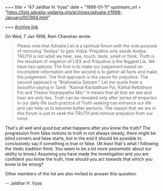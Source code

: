 +++
title = "47 Jaldhar H. Vyas"
date = "1998-01-11"
upstream_url = "https://lists.advaita-vedanta.org/archives/advaita-l/1998-January/007864.html"

+++
[Archive link](https://lists.advaita-vedanta.org/archives/advaita-l/1998-January/007864.html)

On Wed, 7 Jan 1998, Ram Chandran wrote:

>
> Please note that Advaita List is a spiritual forum with the sole purpose
> of removing "Avidya" to gain Vidya.  Prejudice only seeds Avidya.  TRUTH
> is not what we hear, see, touch, taste, smell or think.  Truth is the
> resultant of negation of LIES and Prejudice is the Biggest Lie.  We have
> two options: The first is to make our judgement based on incomplete
> information and the second is to gather all facts and make the
> judgement.  The first approach is the cause for prejudice.  The second
> approach is "Brahmaiva Satyam."  Let me quote from a beautiful saying in
> Tamil.  "Kannal Kandathum Poi, Kathal Kettathum Poi and Theera
> Visarippathu Mei."  It means that all that we see and hear are only
> lies.  Truth can be revealed only after series of enquiries.   In our
> daily life such practice of Truth seeking can enhance our life and can
> help us to become better persons. The reason that we are in this forum
> is just to seek the TRUTH and remove prejudice from our mind.
>

That's all well and good but what happens after you know the truth?  The
progression from false notions to truth in not always steady, there might
be blind corners and false starts, but in the end it should be possible to
conclusively say if something is true or false.  (At least that's what I
following the Vedic tradition think.  You seem to be a lot more
pessimistic about our ability to know.)   Assuming you have made the
investigation and you are confident you know the truth, how should you act
towards that which you know to be wrong?

Other members of the list are also invited to answer this question.

--
Jaldhar H. Vyas <jaldhar at braincells.com>

